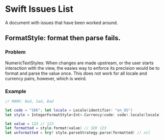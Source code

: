 # Swift Issues List

A document with issues that have been worked around.

## FormatStyle: format then parse fails.

### Problem

NumericTextStyles:
When changes are made upstream, or the user starts interaction with the view, 
the easies way to enforce its precision would be to format and parse the value once.
This does not work for all locale and currency pairs, however, which is weird.

### Example

```swift
// MARK: Bad, Sad, Bad

let code = "SEK"; let locale = Locale(identifier: "en_US")
let style = IntegerFormatStyle<Int>.Currency(code: code).locale(locale)

let value = 123 // 123
let formatted = style.format(value) // SEK 123
let unformatted = try? style.parseStrategy.parse(formatted) // nil
```
